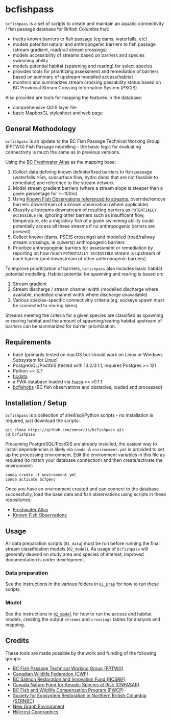 # bcfishpass

`bcfishpass` is a set of scripts to create and maintain an aquatic connectivity / fish passage database for British Columbia that:

- tracks known barriers to fish passage (eg dams, waterfalls, etc)
- models potential natural and anthropogenic barriers to fish passage (stream gradient, road/rail stream crossings)
- models accessibility of streams based on barriers and species swimming ability
- models potential habitat (spawning and rearing) for select species
- provides tools for prioritizing assessment and remediation of barriers based on summary of upstream modelled access/habitat
- monitors and summarizes stream crossing passability status based on BC Provincial Stream Crossing Information System (PSCIS)

Also provided are tools for mapping the features in the database:

- comprehensive QGIS layer file
- basic MapboxGL stylesheet and web page


## General Methodology

`bcfishpass` is an update to the BC Fish Passage Technical Working Group (FPTWG) Fish Passage modelling - the basic logic for evaluating connectivity is much the same as in previous versions.

Using the [BC Freshwater Atlas](https://github.com/smnorris/fwapg) as the mapping base:

1. Collect data defining known definite/fixed barriers to fish passage (waterfalls >5m, subsurface flow, hydro dams that are not feasible to remediate) and reference to the stream network
2. Model stream gradient barriers (where a stream slope is steeper than a given percentage for >=100m)
3. Using [Known Fish Observations referenced to streams](https://github.com/smnorris/bcfishobs), override/remove barriers downstream of a known observation (where applicable)
4. Classify all streams downstream of resulting barriers as `POTENTIALLY ACCESSIBLE` (ie, ignoring other barriers such as insufficent flow, temperature, etc a migratory fish of a given swimming ability could potentially access all these streams if no anthropogenic barrers are present)
5. Collect known (dams, PSCIS crossings) and modelled (road/railway stream crossings, ie culverts) anthropogenic barriers
6. Prioritize anthropogenic barriers for assessment or remediation by reporting on how much `POTENTIALLY ACCESSIBLE` stream is upstream of each barrier (and downstream of other anthropogenic barriers)

To improve prioritization of barriers, `bcfishpass` also includes basic habitat potential modelling. Habitat potential for spawning and rearing is based on:

1. Stream gradient
2. Stream discharge / stream channel width (modelled discharge where available, modelled channel width where discharge unavailable)
3. Various species-specific connectivitiy criteria (eg. sockeye spawn must be connected to rearing lakes)

Streams meeting the criteria for a given species are classified as spawning or rearing habitat and the amount of spawning/rearing habitat upstream of barriers can be summarized for barrier prioritization.


## Requirements

- bash (primarily tested on macOS but should work on Linux or Windows Subsystem for Linux)
- PostgreSQL/PostGIS (tested with 13.2/3.1.1, requires Postgres >= 12)
- Python >= 3.7
- [bcdata](https://github.com/smnorris/bcdata)
- a FWA database loaded via [`fwapg`](https://github.com/smnorris/fwapg) >= v0.1.1
- [bcfishobs](https://github.com/smnorris/bcfishobs) (BC fish observations and obstacles, loaded and processed)


## Installation / Setup

`bcfishpass` is a collection of shell/sql/Python scripts - no installation is required, just download the scripts:

    git clone https://github.com/smnorris/bcfishpass.git
    cd bcfishpass

Presuming PostgreSQL/PostGIS are already installed, the easiest way to install dependencies is likely via `conda`.
A `environment.yml` is provided to set up the processing environment. Edit the environment variables in this file
as required (to match your database connection) and then create/activate the environment:

    conda create -f environment.yml
    conda activate bcfpenv

Once you have an environment created and can connect to the database successfully, load the base data and fish observations using scripts in these repositories:

- [Freshwater Atlas](https://github.com/smnorris/fwapg)
- [Known Fish Observations](https://github.com/smnorris/bcfishobs)


## Usage

All data preparation scripts (`01_data`) must be run before running the final stream classification models (`02_model`).
As usage of `bcfishpass` will generally depend on study area and species of interest, improved documentation is under development.

### Data preparation

See the instructions in the various folders in [`01_prep`](01_prep) for how to run these scripts.

### Model

See the instructions in [`02_model`](02_model) for how to run the access and habitat models, creating the output `streams` and `crossings` tables for analysis and mapping.

## Credits

These tools are made possible by the work and funding of the following groups:

- [BC Fish Passage Technical Working Group (FPTWG)](https://www2.gov.bc.ca/gov/content/environment/plants-animals-ecosystems/fish/aquatic-habitat-management/fish-passage)
- [Canadian Wildlife Federation (CWF)](https://cwf-fcf.org/en/explore/fish-passage/breaking-down-barriers.html)
- [BC Salmon Restoration and Innovation Fund (BCSRIF)](https://www.dfo-mpo.gc.ca/fisheries-peches/initiatives/fish-fund-bc-fonds-peche-cb/index-eng.html)
- [Canada Nature Fund for Aquatic Species at Risk (CNFASAR)](https://www.dfo-mpo.gc.ca/species-especes/sara-lep/cnfasar-fnceap/index-eng.html)
- [BC Fish and Wildlife Compensation Program (FWCP)](https://fwcp.ca/)
- [Society for Ecosystem Restoration in Northern British Columbia (SERNBC)](https://sernbc.ca/)
- [New Graph Environment](https://www.newgraphenvironment.com/)
- [Hillcrest Geographics](https://www.hillcrestgeo.ca)
